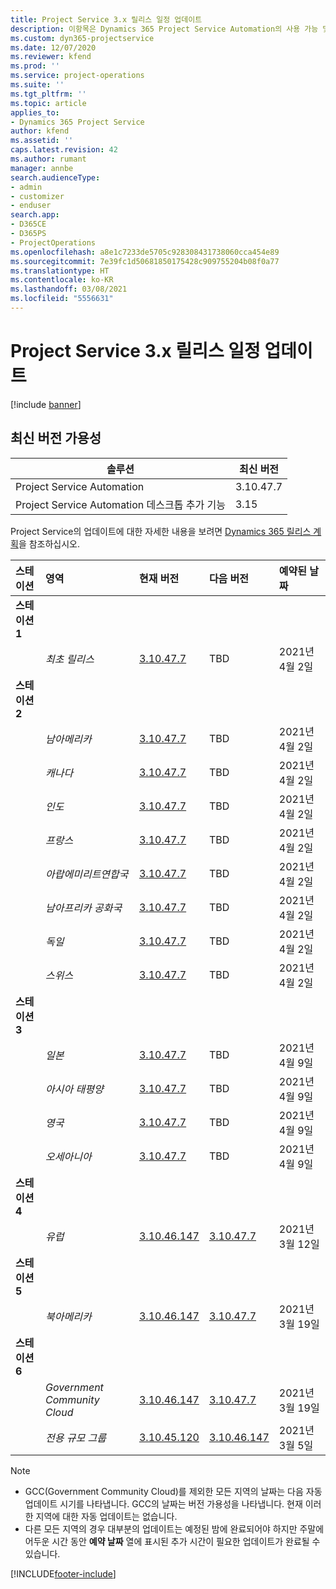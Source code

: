 ```yaml
---
title: Project Service 3.x 릴리스 일정 업데이트
description: 이항목은 Dynamics 365 Project Service Automation의 사용 가능 및 향후 릴리스에 대한 정보를 제공합니다.
ms.custom: dyn365-projectservice
ms.date: 12/07/2020
ms.reviewer: kfend
ms.prod: ''
ms.service: project-operations
ms.suite: ''
ms.tgt_pltfrm: ''
ms.topic: article
applies_to:
- Dynamics 365 Project Service
author: kfend
ms.assetid: ''
caps.latest.revision: 42
ms.author: rumant
manager: annbe
search.audienceType:
- admin
- customizer
- enduser
search.app:
- D365CE
- D365PS
- ProjectOperations
ms.openlocfilehash: a8e1c7233de5705c928308431738060cca454e89
ms.sourcegitcommit: 7e39fc1d50681850175428c909755204b08f0a77
ms.translationtype: HT
ms.contentlocale: ko-KR
ms.lasthandoff: 03/08/2021
ms.locfileid: "5556631"
---
```

# <a name="update-release-schedule-for-project-service-3x"></a>Project Service 3.x 릴리스 일정 업데이트

[!include [banner](../includes/psa-now-project-operations.md)]

## <a name="latest-version-availability"></a>최신 버전 가용성

| 솔루션  | 최신 버전 |
|-------|----|
| Project Service Automation    | 3.10.47.7 |
| Project Service Automation 데스크톱 추가 기능                | 3.15          |

Project Service의 업데이트에 대한 자세한 내용을 보려면 [Dynamics 365 릴리스 계획](https://docs.microsoft.com/dynamics365/release-plans/)을 참조하십시오. 

| 스테이션  | 영역 | 현재 버전 | 다음 버전 |  예약된 날짜
| :---   | :---   | :---   | :---   |:---   |         
|<strong>스테이션 1</strong> | |  |  | |
| | <i>최초 릴리스</i> | [3.10.47.7](whats-new-ur-29.md) | TBD | 2021년 4월 2일
|<strong>스테이션 2</strong> | |  |  | |
| | <i>남아메리카</i> | [3.10.47.7](whats-new-ur-29.md) | TBD | 2021년 4월 2일
| | <i>캐나다</i> | [3.10.47.7](whats-new-ur-29.md) | TBD | 2021년 4월 2일
| | <i>인도</i> | [3.10.47.7](whats-new-ur-29.md) | TBD | 2021년 4월 2일
| | <i>프랑스</i> | [3.10.47.7](whats-new-ur-29.md) | TBD | 2021년 4월 2일
| | <i>아랍에미리트연합국</i> | [3.10.47.7](whats-new-ur-29.md) | TBD | 2021년 4월 2일
| | <i>남아프리카 공화국</i> | [3.10.47.7](whats-new-ur-29.md) | TBD | 2021년 4월 2일
| | <i>독일</i> | [3.10.47.7](whats-new-ur-29.md) | TBD | 2021년 4월 2일
| | <i>스위스</i> | [3.10.47.7](whats-new-ur-29.md) | TBD | 2021년 4월 2일
|<strong>스테이션 3</strong> | |  |  | |
| | <i>일본</i> | [3.10.47.7](whats-new-ur-29.md) | TBD | 2021년 4월 9일
| | <i>아시아 태평양</i> | [3.10.47.7](whats-new-ur-29.md) | TBD | 2021년 4월 9일
| | <i>영국</i> | [3.10.47.7](whats-new-ur-29.md) | TBD | 2021년 4월 9일
| | <i>오세아니아</i> | [3.10.47.7](whats-new-ur-29.md) | TBD | 2021년 4월 9일
|<strong>스테이션 4</strong> | |  |  | |
| | <i>유럽</i> | [3.10.46.147](whats-new-ur-28-6.md) | [3.10.47.7](whats-new-ur-29.md) | 2021년 3월 12일
|<strong>스테이션 5</strong> | |  |  | |
| | <i>북아메리카</i> | [3.10.46.147](whats-new-ur-28-6.md) | [3.10.47.7](whats-new-ur-29.md) | 2021년 3월 19일
|<strong>스테이션 6</strong> | |  |  | |
| | <i>Government Community Cloud</i> | [3.10.46.147](whats-new-ur-28-6.md) | [3.10.47.7](whats-new-ur-29.md) | 2021년 3월 19일
| | <i>전용 규모 그룹</i> | [3.10.45.120](whats-new-ur-27-6.md) | [3.10.46.147](whats-new-ur-28-6.md) | 2021년 3월 5일

>[!Note]
> - GCC(Government Community Cloud)를 제외한 모든 지역의 날짜는 다음 자동 업데이트 시기를 나타냅니다. GCC의 날짜는 버전 가용성을 나타냅니다. 현재 이러한 지역에 대한 자동 업데이트는 없습니다.
> - 다른 모든 지역의 경우 대부분의 업데이트는 예정된 밤에 완료되어야 하지만 주말에 어두운 시간 동안 **예약 날짜** 열에 표시된 추가 시간이 필요한 업데이트가 완료될 수 있습니다.


[!INCLUDE[footer-include](../includes/footer-banner.md)]
